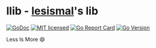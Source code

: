 # llib - [lesismal](https://github.com/lesismal)'s lib 

[![GoDoc][1]][2] [![MIT licensed][3]][4] [![Go Report Card][5]][6] [![Go Version][7]][8]

[1]: https://godoc.org/github.com/lesismal/llib?status.svg
[2]: https://godoc.org/github.com/lesismal/llib
[3]: https://img.shields.io/badge/license-MIT-blue.svg
[4]: LICENSE
[5]: https://goreportcard.com/badge/github.com/lesismal/llib
[6]: https://goreportcard.com/report/github.com/lesismal/llib
[7]: https://img.shields.io/badge/go-%3E%3D1.16-30dff3?style=flat-square&logo=go
[8]: https://github.com/lesismal/llib

Less Is More :smile: